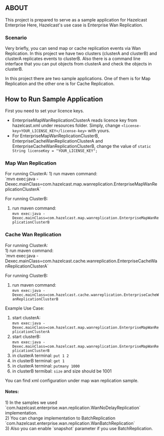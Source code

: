<h2>ABOUT</h2>
This project is prepared to serve as a sample application for Hazelcast Enterprise
Here, Hazelcast's use case is Enterprise Wan Replication. 
 
<h3>Scenario</h3>
Very briefly, you can send map or cache replication events via Wan Replication.
In this project we have two clusters (clusterA and clusterB) and clusterA replicates events to
clusterB. Also there is a command line interface that you can put objects from clusterA and check the objects in clusterB.

In this project there are two sample applications. One of them is for Map Replication and the other one is for Cache Replication.

<h2>How to Run Sample Application</h2>
First you need to set your licence keys.

- EnterpriseMapWanReplicationClusterA reads licence key from hazelcast.xml under resources folder. Simply, change `<license-key>YOUR_LICENSE_KEY</license-key>` with yours. 
- For EnterpriseMapWanReplicationClusterB, EnterpriseCacheWanReplicationClusterA and EnterpriseCacheWanReplicationClusterB, change the value of `static String licenseKey = "YOUR_LICENSE_KEY";`

<h3>Map Wan Replication</h3>
For running ClusterA:
1) run maven command: <br/>`mvn exec:java -Dexec.mainClass=com.hazelcast.map.wanreplication.EnterpriseMapWanReplicationClusterA`

For running ClusterB:
1) run maven command: <br/>`mvn exec:java -Dexec.mainClass=com.hazelcast.map.wanreplication.EnterpriseMapWanReplicationClusterB`

<h3>Cache Wan Replication</h3>
For running ClusterA:<br/>
1) run maven command: <br/>`mvn exec:java -Dexec.mainClass=com.hazelcast.cache.wanreplication.EnterpriseCacheWanReplicationClusterA`

For running ClusterB:<br/>
1) run maven command: <br/>`mvn exec:java -Dexec.mainClass=com.hazelcast.cache.wanreplication.EnterpriseCacheWanReplicationClusterB`

Example Use Case:<br/>
1) start clusterA:<br/> `mvn exec:java -Dexec.mainClass=com.hazelcast.map.wanreplication.EnterpriseMapWanReplicationClusterA`<br/>
2) start clusterB:<br/> `mvn exec:java -Dexec.mainClass=com.hazelcast.map.wanreplication.EnterpriseMapWanReplicationClusterB`<br/>
3) in clusterA terminal: `put 1 2`<br/>
4) in clusterB terminal: `get 1`<br/>
5) in clusterA terminal: `putmany 1000`<br/>
6) in clusterB termibal: `size`  and size should be 1001<br/>

You can find xml configuration under map wan replication sample.<br/>

<h4>Notes:</h4>
1) In the samples we used `com.hazelcast.enterprise.wan.replication.WanNoDelayReplication` implementation.<br/>
2) You can change implementation to BatchReplication `com.hazelcast.enterprise.wan.replication.WanBatchReplication`<br/>
3) Also you can enable `snapshot` parameter if you use BatchReplication.<br/>
